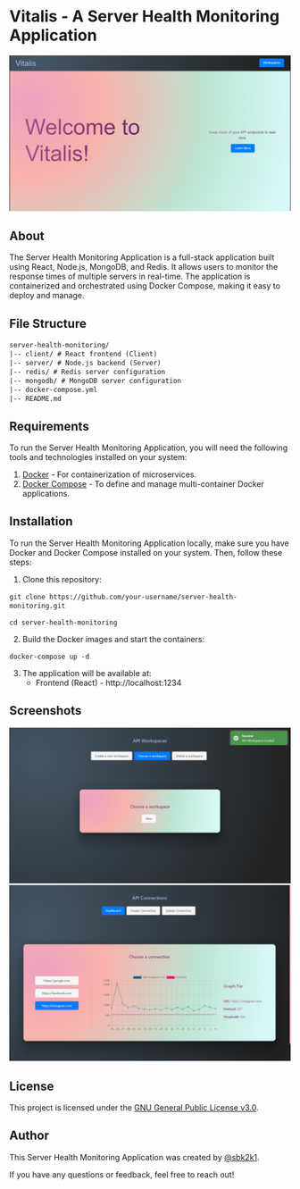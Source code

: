 # Vitalis - A Server Health Monitoring Application

![App Screenshot](./screenshots/homescreen.PNG)

## About

The Server Health Monitoring Application is a full-stack application built using React, Node.js, MongoDB, and Redis. It allows users to monitor the response times of multiple servers in real-time. The application is containerized and orchestrated using Docker Compose, making it easy to deploy and manage.

## File Structure

```
server-health-monitoring/
|-- client/ # React frontend (Client)
|-- server/ # Node.js backend (Server)
|-- redis/ # Redis server configuration
|-- mongodb/ # MongoDB server configuration
|-- docker-compose.yml
|-- README.md
```

## Requirements

To run the Server Health Monitoring Application, you will need the following tools and technologies installed on your system:

1. [Docker](https://www.docker.com/get-started) - For containerization of microservices.
2. [Docker Compose](https://docs.docker.com/compose/install/) - To define and manage multi-container Docker applications.

## Installation

To run the Server Health Monitoring Application locally, make sure you have Docker and Docker Compose installed on your system. Then, follow these steps:

1. Clone this repository:

```
git clone https://github.com/your-username/server-health-monitoring.git
```

```
cd server-health-monitoring
```

2. Build the Docker images and start the containers:

```
docker-compose up -d
```

3. The application will be available at:
   - Frontend (React) - http://localhost:1234

## Screenshots

![Screenshot 1](screenshots/workspace.PNG)
![Screenshot 2](screenshots/dashboard.PNG)

## License

This project is licensed under the [GNU General Public License v3.0](LICENSE).

## Author

This Server Health Monitoring Application was created by [@sbk2k1](https://github.com/sbk2k1).

If you have any questions or feedback, feel free to reach out!
